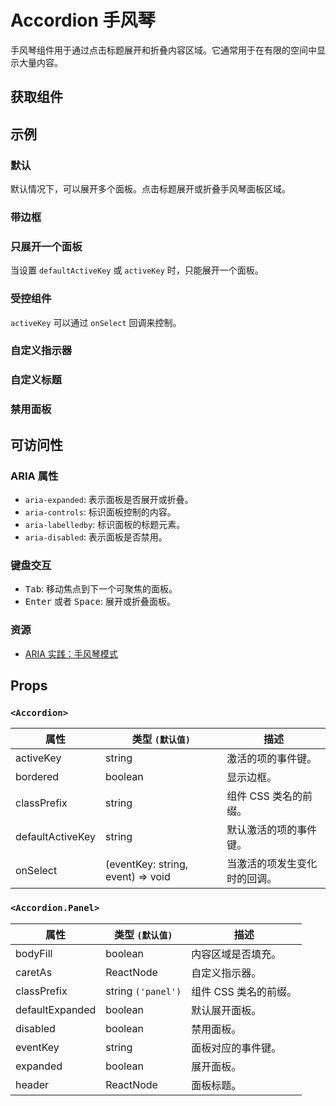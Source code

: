 # Accordion 手风琴

手风琴组件用于通过点击标题展开和折叠内容区域。它通常用于在有限的空间中显示大量内容。

## 获取组件

<!--{include:(components/accordion/fragments/import.md)}-->

## 示例

### 默认

默认情况下，可以展开多个面板。点击标题展开或折叠手风琴面板区域。

<!--{include:`basic.md`}-->

### 带边框

<!--{include:`bordered.md`}-->

### 只展开一个面板

当设置 `defaultActiveKey` 或 `activeKey` 时，只能展开一个面板。

<!--{include:`accordion.md`}-->

### 受控组件

`activeKey` 可以通过 `onSelect` 回调来控制。

<!--{include:`controled.md`}-->

### 自定义指示器

<!--{include:`custom-indicator.md`}-->

### 自定义标题

<!--{include:`custom-header.md`}-->

### 禁用面板

<!--{include:`disabled-panel.md`}-->

## 可访问性

### ARIA 属性

- `aria-expanded`: 表示面板是否展开或折叠。
- `aria-controls`: 标识面板控制的内容。
- `aria-labelledby`: 标识面板的标题元素。
- `aria-disabled`: 表示面板是否禁用。

### 键盘交互

- <kbd>Tab</kbd>: 移动焦点到下一个可聚焦的面板。
- <kbd>Enter</kbd> 或者 <kbd>Space</kbd>: 展开或折叠面板。

### 资源

- [ARIA 实践：手风琴模式](https://www.w3.org/WAI/translations/#accordion)

## Props

### `<Accordion>`

<!-- prettier-sort-markdown-table -->

| 属性             | 类型 `(默认值)`                   | 描述                         |
| ---------------- | --------------------------------- | ---------------------------- |
| activeKey        | string                            | 激活的项的事件键。           |
| bordered         | boolean                           | 显示边框。                   |
| classPrefix      | string                            | 组件 CSS 类名的前缀。        |
| defaultActiveKey | string                            | 默认激活的项的事件键。       |
| onSelect         | (eventKey: string, event) => void | 当激活的项发生变化时的回调。 |

### `<Accordion.Panel>`

<!-- prettier-sort-markdown-table -->

| 属性            | 类型 `(默认值)`    | 描述                  |
| --------------- | ------------------ | --------------------- |
| bodyFill        | boolean            | 内容区域是否填充。    |
| caretAs         | ReactNode          | 自定义指示器。        |
| classPrefix     | string `('panel')` | 组件 CSS 类名的前缀。 |
| defaultExpanded | boolean            | 默认展开面板。        |
| disabled        | boolean            | 禁用面板。            |
| eventKey        | string             | 面板对应的事件键。    |
| expanded        | boolean            | 展开面板。            |
| header          | ReactNode          | 面板标题。            |
